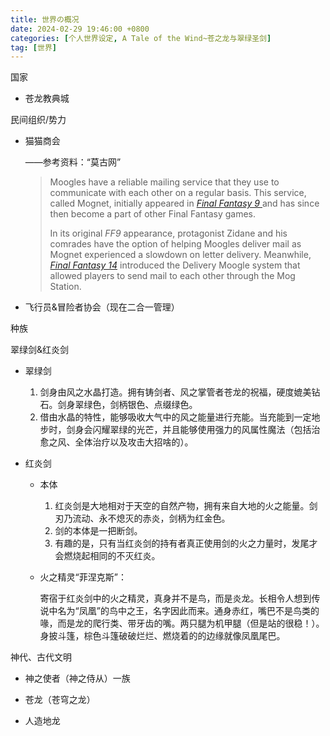 ```yaml
---
title: 世界の概况
date: 2024-02-29 19:46:00 +0800
categories: [个人世界设定, A Tale of the Wind~苍之龙与翠绿圣剑]
tag: [世界]
---
```


国家  

- 苍龙教典城  

民间组织/势力  

- 猫猫商会  

  ——参考资料：“莫古网”  

  > Moogles have a reliable mailing service that they use to communicate with each other on a regular basis. This service, called Mognet, initially appeared in [*Final Fantasy 9* ](https://gamerant.com/tag/final-fantasy-9/)and has since then become a part of other Final Fantasy games.  
  >
  > In its original *FF9* appearance, protagonist Zidane and his comrades have the option of helping Moogles deliver mail as Mognet experienced a slowdown on letter delivery. Meanwhile, [*Final Fantasy 14*](https://gamerant.com/tag/final-fantasy-14/) introduced the Delivery Moogle system that allowed players to send mail to each other through the Mog Station.  

- 飞行员&冒险者协会（现在二合一管理）  

种族  

翠绿剑&红炎剑  

- 翠绿剑  

  1. 剑身由风之水晶打造。拥有铸剑者、风之掌管者苍龙的祝福，硬度媲美钻石。剑身翠绿色，剑柄银色、点缀绿色。  
  2. 借由水晶的特性，能够吸收大气中的风之能量进行充能。当充能到一定地步时，剑身会闪耀翠绿的光芒，并且能够使用强力的风属性魔法（包括治愈之风、全体治疗以及攻击大招啥的）。  

- 红炎剑  

  - 本体  

    1. 红炎剑是大地相对于天空的自然产物，拥有来自大地的火之能量。剑刃乃流动、永不熄灭的赤炎，剑柄为红金色。  
    2. 剑的本体是一把断剑。  
    3. 有趣的是，只有当红炎剑的持有者真正使用剑的火之力量时，发尾才会燃烧起相同的不灭红炎。  

  - 火之精灵“菲涅克斯”：  

    寄宿于红炎剑中的火之精灵，真身并不是鸟，而是炎龙。长相令人想到传说中名为“凤凰”的鸟中之王，名字因此而来。通身赤红，嘴巴不是鸟类的喙，而是龙的爬行类、带牙齿的嘴。两只腿为机甲腿（但是站的很稳！）。身披斗篷，棕色斗篷破破烂烂、燃烧着的的边缘就像凤凰尾巴。  

神代、古代文明  

- 神之使者（神之侍从）一族  

- 苍龙（苍穹之龙）  

- 人造地龙  
